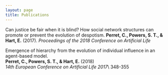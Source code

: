 ```yaml
---
layout: page
title: Publications
---
```


Can justice be fair when it is blind? How social network structures can promote or prevent the evolution of despotism. **Perret, C., Powers, S. T., & Hart, E.** (2017). *Proceedings of the 2018 Conference on Artificial Life*

Emergence of hierarchy from the evolution of individual influence in an agent-based model.  
**Perret, C., Powers, S. T., & Hart, E.** (2018)  
*14th European Conference on Artificial Life 2017*\\ 348-355
